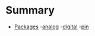 # Summary

- [Packages](./packages/index.md)
    -[analog](./packages/analog.md)
    -[digital](./packages/digital.md)
    -[pin](./packages/pin.md)
